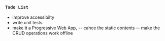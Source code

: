 ### `Todo List`
- improve accessibilty
- write unit tests
- make it a Progressive Web App, -- cahce the static contents -- make the CRUD operations work offline
